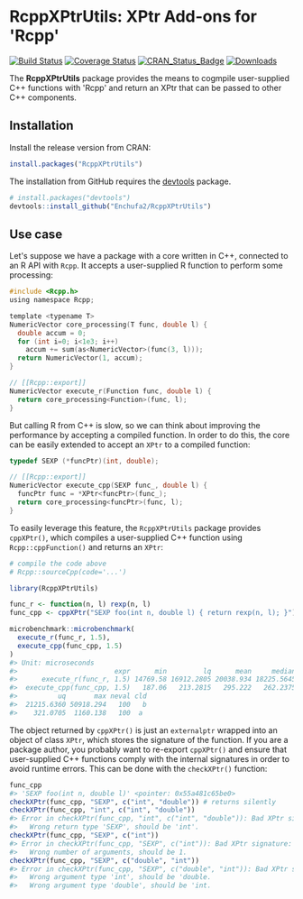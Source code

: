 
<!-- README.md is generated from README.Rmd. Please edit that file -->
RcppXPtrUtils: XPtr Add-ons for 'Rcpp'
======================================

[![Build Status](http://travis-ci.org/Enchufa2/RcppXPtrUtils.svg?branch=master)](https://travis-ci.org/Enchufa2/RcppXPtrUtils) [![Coverage Status](http://codecov.io/gh/Enchufa2/RcppXPtrUtils/branch/master/graph/badge.svg)](https://codecov.io/gh/Enchufa2/RcppXPtrUtils) [![CRAN\_Status\_Badge](http://www.r-pkg.org/badges/version/RcppXPtrUtils)](https://cran.r-project.org/package=RcppXPtrUtils) [![Downloads](http://cranlogs.r-pkg.org/badges/RcppXPtrUtils)](https://cran.r-project.org/package=RcppXPtrUtils)

The **RcppXPtrUtils** package provides the means to cogmpile user-supplied C++ functions with 'Rcpp' and return an XPtr that can be passed to other C++ components.

Installation
------------

Install the release version from CRAN:

``` r
install.packages("RcppXPtrUtils")
```

The installation from GitHub requires the [devtools](https://github.com/hadley/devtools) package.

``` r
# install.packages("devtools")
devtools::install_github("Enchufa2/RcppXPtrUtils")
```

Use case
--------

Let's suppose we have a package with a core written in C++, connected to an R API with `Rcpp`. It accepts a user-supplied R function to perform some processing:

``` c
#include <Rcpp.h>
using namespace Rcpp;

template <typename T>
NumericVector core_processing(T func, double l) {
  double accum = 0;
  for (int i=0; i<1e3; i++)
    accum += sum(as<NumericVector>(func(3, l)));
  return NumericVector(1, accum);
}

// [[Rcpp::export]]
NumericVector execute_r(Function func, double l) {
  return core_processing<Function>(func, l);
}
```

But calling R from C++ is slow, so we can think about improving the performance by accepting a compiled function. In order to do this, the core can be easily extended to accept an `XPtr` to a compiled function:

``` c
typedef SEXP (*funcPtr)(int, double);

// [[Rcpp::export]]
NumericVector execute_cpp(SEXP func_, double l) {
  funcPtr func = *XPtr<funcPtr>(func_);
  return core_processing<funcPtr>(func, l);
}
```

To easily leverage this feature, the `RcppXPtrUtils` package provides `cppXPtr()`, which compiles a user-supplied C++ function using `Rcpp::cppFunction()` and returns an `XPtr`:

``` r
# compile the code above
# Rcpp::sourceCpp(code='...')

library(RcppXPtrUtils)

func_r <- function(n, l) rexp(n, l)
func_cpp <- cppXPtr("SEXP foo(int n, double l) { return rexp(n, l); }")

microbenchmark::microbenchmark(
  execute_r(func_r, 1.5),
  execute_cpp(func_cpp, 1.5)
)
#> Unit: microseconds
#>                        expr      min         lq      mean     median
#>      execute_r(func_r, 1.5) 14769.58 16912.2805 20038.934 18225.5645
#>  execute_cpp(func_cpp, 1.5)   187.06   213.2815   295.222   262.2375
#>          uq       max neval cld
#>  21215.6360 50918.294   100   b
#>    321.0705  1160.138   100  a
```

The object returned by `cppXPtr()` is just an `externalptr` wrapped into an object of class `XPtr`, which stores the signature of the function. If you are a package author, you probably want to re-export `cppXPtr()` and ensure that user-supplied C++ functions comply with the internal signatures in order to avoid runtime errors. This can be done with the `checkXPtr()` function:

``` r
func_cpp
#> 'SEXP foo(int n, double l)' <pointer: 0x55a481c65be0>
checkXPtr(func_cpp, "SEXP", c("int", "double")) # returns silently
checkXPtr(func_cpp, "int", c("int", "double"))
#> Error in checkXPtr(func_cpp, "int", c("int", "double")): Bad XPtr signature:
#>   Wrong return type 'SEXP', should be 'int'.
checkXPtr(func_cpp, "SEXP", c("int"))
#> Error in checkXPtr(func_cpp, "SEXP", c("int")): Bad XPtr signature:
#>   Wrong number of arguments, should be 1.
checkXPtr(func_cpp, "SEXP", c("double", "int"))
#> Error in checkXPtr(func_cpp, "SEXP", c("double", "int")): Bad XPtr signature:
#>   Wrong argument type 'int', should be 'double.
#>   Wrong argument type 'double', should be 'int.
```
